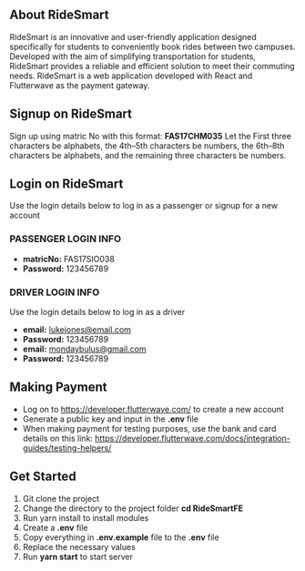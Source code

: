 ## About RideSmart
RideSmart is an innovative and user-friendly application designed specifically for students to conveniently book rides between two campuses. Developed with the aim of simplifying transportation for students, RideSmart provides a reliable and efficient solution to meet their commuting needs. RideSmart is a web application developed with React and Flutterwave as the payment gateway.

## Signup on RideSmart
Sign up using matric No with this format: **FAS17CHM035** Let the First three characters be alphabets, the 4th–5th characters be numbers, the 6th–8th characters be alphabets, and the remaining three characters be numbers.

## Login on RideSmart
Use the login details below to log in as a passenger or signup for a new account
### PASSENGER LOGIN INFO
- **matricNo:** FAS17SIO038
- **Password:** 123456789

### DRIVER LOGIN INFO
Use the login details below to log in as a driver
- **email:** lukejones@email.com
- **Password:** 123456789
- **email:** mondaybulus@gmail.com
- **Password:** 123456789

## Making Payment
- Log on to https://developer.flutterwave.com/ to create a new account
- Generate a public key and input in the **.env** file
- When making payment for testing purposes, use the bank and card details on this link: https://developer.flutterwave.com/docs/integration-guides/testing-helpers/

## Get Started
1. Git clone the project
2. Change the directory to the project folder **cd RideSmartFE**
3. Run yarn install to install modules
4. Create a **.env** file
5. Copy everything in **.env.example** file to the **.env** file
6. Replace the necessary values
7. Run **yarn start** to start server
